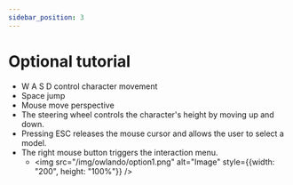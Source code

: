 ```yaml
---
sidebar_position: 3
---
```


# Optional tutorial

- W A S D control character movement
- Space jump
- Mouse move perspective
- The steering wheel controls the character's height by moving up and down.
- Pressing ESC releases the mouse cursor and allows the user to select a model.
- The right mouse button triggers the interaction menu.
  - <img src="/img/owlando/option1.png" alt="Image" style={{width: "200", height: "100%"}} />
